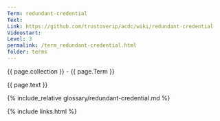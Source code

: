 ```yaml
---
Term: redundant-credential
Text: 
Link: https://github.com/trustoverip/acdc/wiki/redundant-credential
Videostart: 
Level: 3
permalink: /term_redundant-credential.html
folder: terms
---
```


{{ page.collection }} - {{ page.Term }}

   {{ page.text }}

{% include_relative glossary/redundant-credential.md %}

 {% include links.html %} 
